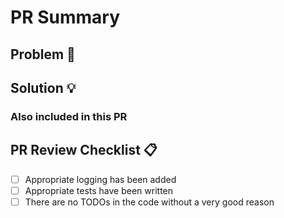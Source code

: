 # PR Summary

## Problem 🤔

<!---Please give a one or two sentence description of the problem--->
<!---What is the intent of this PR?--->

## Solution 💡

<!---Please give a brief description of your solution--->
<!---A bullet-pointed list is ideal--->

### Also included in this PR

<!-- Did you fix anything else while you were there? -->

## PR Review Checklist 📋

<!---We can put Definition of Done type stuff in here if we like--->
<!---e.g 'corresponding tests added', 'no TODOs in the code'--->

- [ ] Appropriate logging has been added
- [ ] Appropriate tests have been written
- [ ] There are no TODOs in the code without a very good reason
